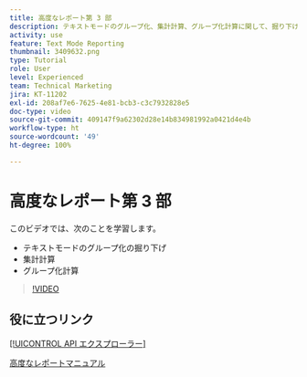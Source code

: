 ```yaml
---
title: 高度なレポート第 3 部
description: テキストモードのグループ化、集計計算、グループ化計算に関して、掘り下げて理解します。
activity: use
feature: Text Mode Reporting
thumbnail: 3409632.png
type: Tutorial
role: User
level: Experienced
team: Technical Marketing
jira: KT-11202
exl-id: 208af7e6-7625-4e81-bcb3-c3c7932828e5
doc-type: video
source-git-commit: 409147f9a62302d28e14b834981992a0421d4e4b
workflow-type: ht
source-wordcount: '49'
ht-degree: 100%

---
```


# 高度なレポート第 3 部

このビデオでは、次のことを学習します。

* テキストモードのグループ化の掘り下げ
* 集計計算
* グループ化計算

>[!VIDEO](https://video.tv.adobe.com/v/3409635/?quality=12&learn=on)

## 役に立つリンク

[[!UICONTROL API エクスプローラー]](https://developer.adobe.com/workfront/api-explorer/)

[高度なレポートマニュアル](/help/assets/advanced-reporting-manual.pdf)
